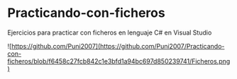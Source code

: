 # Practicando-con-ficheros
Ejercicios para practicar con ficheros en lenguaje C# en Visual Studio

![https://github.com/Puni2007](https://github.com/Puni2007/Practicando-con-ficheros/blob/f6458c27fcb842c1e3bfd1a94bc697d850239741/Ficheros.png)
